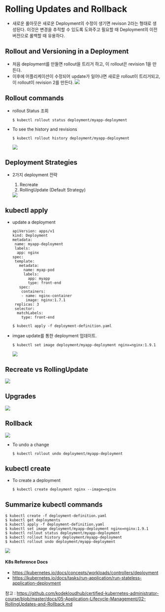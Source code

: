 # Rolling Updates and Rollback
- 새로운 롤아웃은 새로운 Deployment의 수정이 생기면 revison 2라는 형태로 생성된다.
   이것은 변경을 추적할 수 있도록 도와주고 필요할 때 Deployment의 이전 버전으로 롤백할 때 유용하다.

## Rollout and Versioning in a Deployment
- 처음 deployment를 만들면 rollout을 트리거 하고, 이 rollout은 revision 1을 만든다.
- 이후에 어플리케이션이 수정되어 update가 일어나면 새로운 rollout이 트리거되고, 이 rollout이 revision 2를 만든다.
  <img src = https://github.com/kodekloudhub/certified-kubernetes-administrator-course/blob/master/images/rollv.PNG>
  
## Rollout commands
- rollout Status 조회
  ```
  $ kubectl rollout status deployment/myapp-deployment
  ```
- To see the history and revisions
  ```
  $ kubectl rollout history deployment/myapp-deployment
  ```
 
  <img src = https://github.com/kodekloudhub/certified-kubernetes-administrator-course/blob/master/images/rollc.PNG>
  
## Deployment Strategies
- 2가지 deployment 전략
  1. Recreate
  2. RollingUpdate (Default Strategy)
  
  <img src = https://github.com/kodekloudhub/certified-kubernetes-administrator-course/blob/master/images/dst.PNG>
  
## kubectl apply
- update a deployment
  ```
  apiVersion: apps/v1
  kind: Deployment
  metadata:
   name: myapp-deployment
   labels:
    app: nginx
  spec:
   template:
     metadata:
       name: myap-pod
       labels:
         app: myapp
         type: front-end
     spec:
      containers:
      - name: nginx-container
        image: nginx:1.7.1
   replicas: 3
   selector:
    matchLabels:
      type: front-end       
  ```
  ```
  $ kubectl apply -f deployment-definition.yaml
  ```
- imgae update를 통한 deployment 업데이트.
  ```
  $ kubectl set image deployment/myapp-deployment nginx=nginx:1.9.1
  ```
  <img src = https://github.com/kodekloudhub/certified-kubernetes-administrator-course/blob/master/images/ka.PNG>
  
## Recreate vs RollingUpdate
  
  <img src = https://github.com/kodekloudhub/certified-kubernetes-administrator-course/blob/master/images/rcrl.PNG>
  
## Upgrades

  <img src = https://github.com/kodekloudhub/certified-kubernetes-administrator-course/blob/master/images/up.PNG>
  
## Rollback
  
  <img src = https://github.com/kodekloudhub/certified-kubernetes-administrator-course/blob/master/images/rb.PNG>
  
- To undo a change
  ```
  $ kubectl rollout undo deployment/myapp-deployment
  ```
  
## kubectl create
- To create a deployment
  ```
  $ kubectl create deployment nginx --image=nginx
  ```
## Summarize kubectl commands
```
$ kubectl create -f deployment-definition.yaml
$ kubectl get deployments
$ kubectl apply -f deployment-definition.yaml
$ kubectl set image deployment/myapp-deployment nginx=nginx:1.9.1
$ kubectl rollout status deployment/myapp-deployment
$ kubectl rollout history deployment/myapp-deployment
$ kubectl rollout undo deployment/myapp-deployment
```

<img src = https://github.com/kodekloudhub/certified-kubernetes-administrator-course/blob/master/images/sum.PNG>
 
#### K8s Reference Docs
- https://kubernetes.io/docs/concepts/workloads/controllers/deployment
- https://kubernetes.io/docs/tasks/run-application/run-stateless-application-deployment

참고 : https://github.com/kodekloudhub/certified-kubernetes-administrator-course/blob/master/docs/05-Application-Lifecycle-Management/02-RollingUpdates-and-Rollback.md

